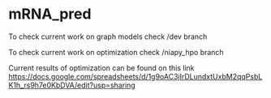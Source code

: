 # mRNA_pred

To check current work on graph models check /dev branch

To check current work on optimization check /niapy_hpo branch

Current results of optimization can be found on this link 
https://docs.google.com/spreadsheets/d/1g9oAC3jIrDLundxtUxbM2qqPsbLK1h_rs9h7e0KbDVA/edit?usp=sharing

